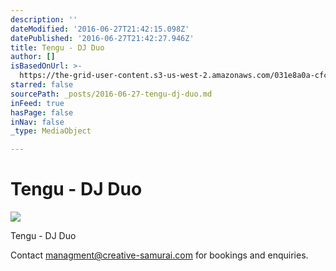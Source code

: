 ```yaml
---
description: ''
dateModified: '2016-06-27T21:42:15.098Z'
datePublished: '2016-06-27T21:42:27.946Z'
title: Tengu - DJ Duo
author: []
isBasedOnUrl: >-
  https://the-grid-user-content.s3-us-west-2.amazonaws.com/031e8a0a-cfce-409f-82a3-b3c0fb9b429c.jpg
starred: false
sourcePath: _posts/2016-06-27-tengu-dj-duo.md
inFeed: true
hasPage: false
inNav: false
_type: MediaObject

---
```

# Tengu - DJ Duo
![](https://the-grid-user-content.s3-us-west-2.amazonaws.com/031e8a0a-cfce-409f-82a3-b3c0fb9b429c.jpg)

Tengu - DJ Duo

Contact managment@creative-samurai.com for bookings and enquiries.